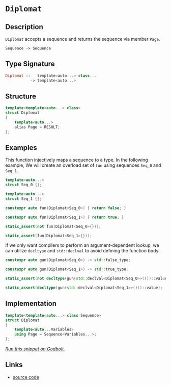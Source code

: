 <!-- Copyright 2024 Feng Mofan
SPDX-License-Identifier: Apache-2.0 -->

# `Diplomat`

## Description

`Diplomat` accepts a sequence and returns the sequence via member `Page`.

<pre><code>Sequence -> Sequence</code></pre>

## Type Signature

```Haskell
Diplomat ::   template<auto...> class...
           -> template<auto...>
```

## Structure

```C++
template<template<auto...> class>
struct Diplomat
{
    template<auto...>
    alias Page = RESULT;
};
```

## Examples

This function injectively maps a sequence to a type.
In the following example, We will create an overload set of `fun` using sequences `Seq_0` and `Seq_1`.

```C++
template<auto...>
struct Seq_0 {};

template<auto...>
struct Seq_1 {};

constexpr auto fun(Diplomat<Seq_0>) { return false; }

constexpr auto fun(Diplomat<Seq_1>) { return true; }

static_assert(not fun(Diplomat<Seq_0>{}));

static_assert(fun(Diplomat<Seq_1>{}));
```

If we only want compilers to perform an argument-dependent lookup, we can utilize `decltype` and `std::declval` to avoid defining the function body.

```C++
constexpr auto gun(Diplomat<Seq_0>) -> std::false_type;

constexpr auto gun(Diplomat<Seq_1>) -> std::true_type;

static_assert(not decltype(gun(std::declval<Diplomat<Seq_0>>()))::value);

static_assert(decltype(gun(std::declval<Diplomat<Seq_1>>()))::value);
```

## Implementation

```C++
template<template<auto...> class Sequence>
struct Diplomat
{
    template<auto...Variables>
    using Page = Sequence<Variables...>;
};
```

[*Run this snippet on Godbolt.*](https://godbolt.org/#z:OYLghAFBqd5QCxAYwPYBMCmBRdBLAF1QCcAaPECAMzwBtMA7AQwFtMQByARg9KtQYEAysib0QXACx8BBAKoBnTAAUAHpwAMvAFYTStJg1DIApACYAQuYukl9ZATwDKjdAGFUtAK4sGIAOwapK4AMngMmAByPgBGmMQgAMz%2BpAAOqAqETgwe3r4BQemZjgJhEdEscQnJtpj2JQxCBEzEBLk%2BfoG19dlNLQRlUbHxSSkKza3t%2BV3j/YMVVaMAlLaoXsTI7BwEmCypBjsmiW47eweYR25MXkQAdPdH2ADUyAYKCk9CmACOXoybjxMGgAguNiF4HE8ACJ4faoFhMAhA4EmfxWEFPTFPU77REXY7XO73ABqLTwTBi9AUgIxWK8mSMT2UTGAmCeRyhnx%2BfwYAOOpOI5MpmAU91ugMS6JR/ihRylyIA9AAqFWqtXqhWKtVPAAq2CEOqETzVmpByvVFtVppRIJx50uhNQYppoII4MhX2%2BAH0NOy0ajZZLkci7XiHTcnQ9EthkWCIQQud6uH6rDK5cGzdqAGJ4YjjXUihMmjPAtAMcaYVSpYhPR1PKheBgQGFwhFI46en2PJYpp7ETAEdYMetiJRyv2ykHIssVqs1usNpst2jwxGXTtcbu9/uD4jDt1/ccBkuzRzIL1Md7xAgQBioBOL5uwldt9c/LvR1GpqFLJbpqcgqeeDnpeSitNQjZPq2a4du%2Bm6fv6Mq/v%2BNrAuaKpcmW6AFvmxZTmYiThK8XhYOyxw3HQhAAJ4utOAiztWtYRk8wCQcuq7tm4nYaFuAC0jxPOM6AgCAVCjpgXoEFRqT4vKIIzjsc5MUQLFsc%2BHFvkmfECUJIkHhJUkyShsbNGeF5XuBd4JlgryGZg0CQbpIA2bQABuYiXOxr6wd6PGftGEC/ksInud4mB/kGAGuoiwHmWBN4uXZDlNk5LmhZ56neVxcEStggW/iFYh/BFFgcCstCcAArLwfgcFopCoJwbjWNYglrBsbLmIkPCkAQmhlSsADWICVZItwaJIXD%2BIkGiVRoZgAGwLWYAAcK36Jwki8CwEgaEEtX1Y1HC8AoIBBH1dVlaQcCwDAiAgGsBCpDc5CUGgex0PEkSsFsqgrQtvELZILHIMgTxSLcZi8Jg%2BBEIKwlcDIggiGI7BSEj8hKGo/WkLoiMAO7EEwqScDw5VVTVONHQA8jcz0JqgVBPH9ANAyDYMQ2YTwQB4H30DWXVcEsvAXVoKwQEg72pJ9ZAUBAUsyyAwBSGYfB0DseaUDEOMxOELRUaTvC68wxBUdTMTaJgDiG6Q71sII1MMLQBuXaQWAxF4wBXLQtCndwvBYAiRjiK7%2BD9g4eCuSKOOVlbNxbD14Q7BVru0HgMRE6bHhYDjbp4Dt/ukFHxAxBkmBQrshjAGnRj9SsVAGMACjEngmD49TMm1T1/DI6I4joz3mMqOort4/oVcoC1lj6Onp2QCsqCpA0fu8UJHKmJY1hmIdxfw9H8/dFbDQuAw7ieB0eihOEQyVCMiNFFkAhTH498ZI/DDzMMCSI3YR%2B9BMbRz75B/nUP%2BAg%2BitE/rfb%2BtgAHPz0LMSB18Fh3xWAodqmwJDkw4NVUgB1eBHWZv9QGwNgCg3BmNLmEBcCEBIOyAiQsRZ1xWAgTATAsAJECqQYakhEi3AAJzJEkBNMwkgFp7UqgtfhG0OBbVIDtbqtwFpcAWitfhK0VGjS4JVQRC08FU04CdM6vU67XTuhLB6dMXpywVvzb6bBOAtBYK5fwvEmAvAMIyLg/DbhcHGtDWGJA8AIwxijfu0hB6KGHjjXQqtCbE0Ntg3B%2BCGqcFpk9G4TxGa1mIM41x7jXhV3Bj4vxvoebwmlvzehiQzDCxMZdcWksKky1evLZp/MQBOJcbxQpRhvFcCCDQWgGtToQG1q7Y2%2BsbaTNNubS21tC520YAQR2zscbu09t7X2NtA5VxDvVMOf8o5%2B3qrHZA8cbZJzqDjNOGd9bZy2PVPOBcerF1LkoCuQdq7hFAA0vgjdm6t3bp3G2g8wlowibIKJ2NR4gFVp44wU8bC3Lnlwxey9OCrwIOgdeSLt4EN3sE/eXDf4R2cBAVw8DEZX3KF/PQD8GhUrSG/BoUDFggJ6OAuBQCX6HzJY0ABbK76wP6EyxBAxkF0qFqsdYmDpUp2SQYjgOS8luI8UU7xvjxrcxoXDapjD6lixYWwjhlBsFyIUT4ia/gdH%2BGmpIURQNEYpKOkY86pibr3UevTVptivo/UcbktmLAFCuTBq5TV5xxgBNofDPQYK%2B4QoxtCke9VdCJFIPEkm/skmU1djTKxDMmZOODaG8Nka8T5nKXzeI1TEh1NFldCxfrZZvXaSMMNqRUhegjfwr0UaCAXiDRE9W8RRnjPqjMl2PUp1zKPjbJZDsnYuwOZgD2XsxDbMLrs4OjyA65iOdHV2ZyLmFyuSneqtzM5UQebnQULzeBvLLp8vZPzTENxZICtuHdGCgtkOCiQkLBAppiUkcetcN5WGnii%2BAC8l7ZD9gqXSkGt473iHvVFaDQH8pPmfPIvKaU33Zcy4o2QmUMuyEKmBpKGgQMAfhhB2HaOCsldAhB3KGM/xY7Stj0r0GyrRrm/R%2BbOAqtLWGp4vbbgDp1YEgWDCG3MNIKw9hIwuEpwtXCnxiREiVTmpNPaOn/CqOE4dQxthjGNt/NwkAkhKoCMqitRa/DJD8OmskLgGaU6JDzWZ46hqBoyKhqZgh5mrMrGLpkZwkggA%3D%3D%3D)

## Links

- [source code](../../../conceptrodon/diplomat.hpp)
